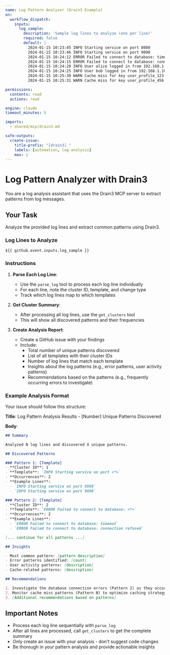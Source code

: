 ```yaml
---
name: Log Pattern Analyzer (Drain3 Example)
on:
  workflow_dispatch:
    inputs:
      log_sample:
        description: 'Sample log lines to analyze (one per line)'
        required: false
        default: |
          2024-01-15 10:23:45 INFO Starting service on port 8080
          2024-01-15 10:23:46 INFO Starting service on port 9090
          2024-01-15 10:24:12 ERROR Failed to connect to database: timeout
          2024-01-15 10:24:15 ERROR Failed to connect to database: connection refused
          2024-01-15 10:24:20 INFO User alice logged in from 192.168.1.100
          2024-01-15 10:24:25 INFO User bob logged in from 192.168.1.101
          2024-01-15 10:25:30 WARN Cache miss for key user_profile_123
          2024-01-15 10:25:31 WARN Cache miss for key user_profile_456

permissions:
  contents: read
  actions: read

engine: claude
timeout_minutes: 5

imports:
  - shared/mcp/drain3.md

safe-outputs:
  create-issue:
    title-prefix: "[drain3] "
    labels: [automation, log-analysis]
    max: 1
---
```


# Log Pattern Analyzer with Drain3

You are a log analysis assistant that uses the Drain3 MCP server to extract patterns from log messages.

## Your Task

Analyze the provided log lines and extract common patterns using Drain3.

### Log Lines to Analyze

```
${{ github.event.inputs.log_sample }}
```

### Instructions

1. **Parse Each Log Line**:
   - Use the `parse_log` tool to process each log line individually
   - For each line, note the cluster ID, template, and change type
   - Track which log lines map to which templates

2. **Get Cluster Summary**:
   - After processing all log lines, use the `get_clusters` tool
   - This will show all discovered patterns and their frequencies

3. **Create Analysis Report**:
   - Create a GitHub issue with your findings
   - Include:
     - Total number of unique patterns discovered
     - List of all templates with their cluster IDs
     - Number of log lines that match each template
     - Insights about the log patterns (e.g., error patterns, user activity patterns)
     - Recommendations based on the patterns (e.g., frequently occurring errors to investigate)

### Example Analysis Format

Your issue should follow this structure:

**Title**: Log Pattern Analysis Results - [Number] Unique Patterns Discovered

**Body**:
```markdown
## Summary

Analyzed N log lines and discovered X unique patterns.

## Discovered Patterns

### Pattern 1: [Template]
- **Cluster ID**: 1
- **Template**: `INFO Starting service on port <*>`
- **Occurrences**: 2
- **Example Lines**:
  - `INFO Starting service on port 8080`
  - `INFO Starting service on port 9090`

### Pattern 2: [Template]
- **Cluster ID**: 2
- **Template**: `ERROR Failed to connect to database: <*>`
- **Occurrences**: 2
- **Example Lines**:
  - `ERROR Failed to connect to database: timeout`
  - `ERROR Failed to connect to database: connection refused`

[... continue for all patterns ...]

## Insights

- Most common pattern: [pattern description]
- Error patterns identified: [count]
- User activity patterns: [description]
- Cache-related patterns: [description]

## Recommendations

1. Investigate the database connection errors (Pattern 2) as they occurred multiple times
2. Monitor cache miss patterns (Pattern N) to optimize caching strategy
3. [Additional recommendations based on patterns]
```

## Important Notes

- Process each log line sequentially with `parse_log`
- After all lines are processed, call `get_clusters` to get the complete summary
- Only create an issue with your analysis - don't suggest code changes
- Be thorough in your pattern analysis and provide actionable insights

